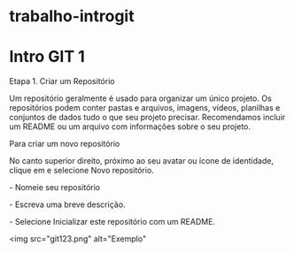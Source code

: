 # trabalho-introgit




<h1>Intro GIT 1</h1>

Etapa 1. Criar um Repositório


Um repositório geralmente é usado para organizar um único projeto. Os repositórios podem conter pastas e arquivos, imagens, vídeos, planilhas e conjuntos de dados
 tudo o que seu projeto precisar. Recomendamos incluir um README ou um arquivo com informações sobre o seu projeto.
 
 <p> Para criar um novo repositório <p>
 
No canto superior direito, próximo ao seu avatar ou ícone de identidade, clique em e selecione Novo repositório.
<p> - Nomeie seu repositório <p> 
<p> - Escreva uma breve descrição. <p> 
<p> - Selecione Inicializar este repositório com um README.<p> 

<img src="git123.png" alt="Exemplo"
